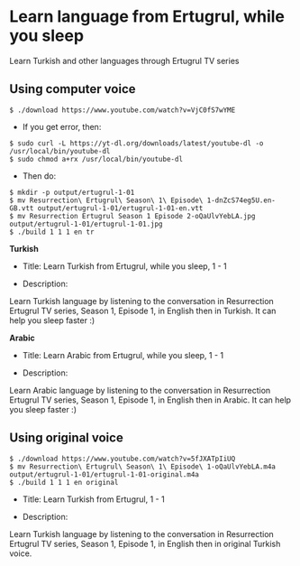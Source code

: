 # Learn language from Ertugrul, while you sleep

Learn Turkish and other languages through Ertugrul TV series

## Using computer voice

```
$ ./download https://www.youtube.com/watch?v=VjC0fS7wYME
```

- If you get error, then:

```
$ sudo curl -L https://yt-dl.org/downloads/latest/youtube-dl -o /usr/local/bin/youtube-dl
$ sudo chmod a+rx /usr/local/bin/youtube-dl
```

- Then do:

```
$ mkdir -p output/ertugrul-1-01
$ mv Resurrection\ Ertugrul\ Season\ 1\ Episode\ 1-dnZcS74eg5U.en-GB.vtt output/ertugrul-1-01/ertugrul-1-01-en.vtt
$ mv Resurrection Ertugrul Season 1 Episode 2-oQaUlvYebLA.jpg output/ertugrul-1-01/ertugrul-1-01.jpg
$ ./build 1 1 1 en tr
```

**Turkish**

- Title: Learn Turkish from Ertugrul, while you sleep, 1 - 1

- Description:

Learn Turkish language by listening to the conversation in Resurrection Ertugrul TV series, Season 1, Episode 1, in English then in Turkish. It can help you sleep faster :)

**Arabic**

- Title: Learn Arabic from Ertugrul, while you sleep, 1 - 1

- Description:

Learn Arabic language by listening to the conversation in Resurrection Ertugrul TV series, Season 1, Episode 1, in English then in Arabic. It can help you sleep faster :)

## Using original voice

```
$ ./download https://www.youtube.com/watch?v=5fJXATpIiUQ
$ mv Resurrection\ Ertugrul\ Season\ 1\ Episode\ 1-oQaUlvYebLA.m4a output/ertugrul-1-01/ertugrul-1-01-original.m4a
$ ./build 1 1 1 en original
```

- Title: Learn Turkish from Ertugrul, 1 - 1

- Description:

Learn Turkish language by listening to the conversation in Resurrection Ertugrul TV series, Season 1, Episode 1, in English then in original Turkish voice. 

